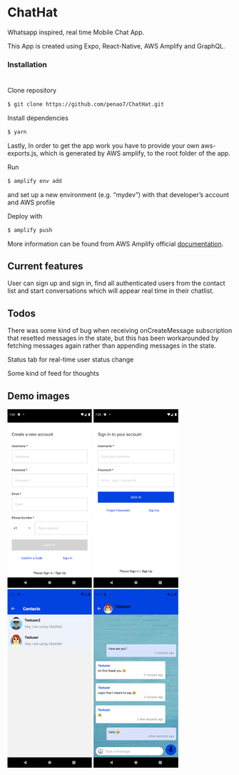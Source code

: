 # ChatHat
Whatsapp inspired, real time Mobile Chat App.

This App is created using Expo, React-Native, AWS Amplify and GraphQL.

### Installation

#

Clone repository

```bash
$ git clone https://github.com/penao7/ChatHat.git
```

Install dependencies

```bash
$ yarn
````

Lastly, In order to get the app work you have to provide your own aws-exports.js, which is generated by AWS amplify, to the root folder of the app.

Run 

```bash
$ amplify env add 
```

and set up a new environment (e.g. “mydev”) with that developer’s account and AWS profile

Deploy with 

```bash
$ amplify push
```
More information can be found from AWS Amplify official [documentation](https://gist.github.com/dabit3/51d5eef5a01f1c47e645c17b1af430f4).

## Current features

User can sign up and sign in, find all authenticated users from the contact list and start conversations which will appear real time in their chatlist.

## Todos

There was some kind of bug when receiving onCreateMessage subscription that resetted messages in the state, but this has been workarounded by fetching messages again rather than appending messages in the state.

Status tab for real-time user status change

Some kind of feed for thoughts

## Demo images
<p float=left>
<img src="/demo_images/signup.png" height="400">
<img src="/demo_images/login.png" height="400">
<img src="/demo_images/contacts.png" height="400">
<img src="/demo_images/chat.png" height="400">
 </o>
